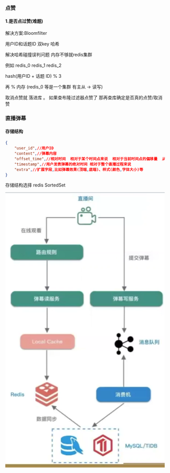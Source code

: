 ### 点赞

#### 1.是否点过赞(难题)

解决方案:Bloomfilter

用户ID和话题ID 双key 哈希

解决哈希碰撞误判问题 内存不够就redis集群

例如 redis_0   redis_1   redis_2

hash(用户ID + 话题 ID) % 3 

再  %  内存   (redis_0 等是一个集群  有主从 -> 读写)

取消点赞就 落进库 。  如果查布隆过滤器点赞了 那再查库确定是否真的点赞/取消赞

### 直播弹幕

#### 存储结构

```json
{
    "user_id",//用户ID
    "content",//弹幕内容
    "offset_time",//相对时间  相对于某个时间点来说  相对于当前时间点的偏移量  从右到左的哪个位置
    "timestamp",//用户发表弹幕的绝对时间 相对于整个直播过程来说
    "extra",//扩展字段,比如弹幕效果(顶端,底端)、样式(颜色,字体大小)等
}
```

存储结构选择 redis  SortedSet

![image-20240508024746455](pic_typora/image-20240508024746455.png)
